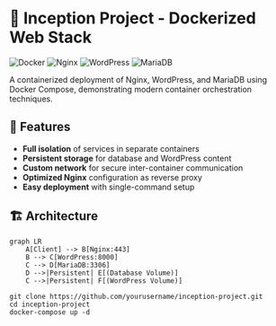# 🐋 Inception Project - Dockerized Web Stack

![Docker](https://img.shields.io/badge/docker-%230db7ed.svg?style=for-the-badge&logo=docker&logoColor=white)
![Nginx](https://img.shields.io/badge/nginx-%23009639.svg?style=for-the-badge&logo=nginx&logoColor=white)
![WordPress](https://img.shields.io/badge/WordPress-%23117AC9.svg?style=for-the-badge&logo=WordPress&logoColor=white)
![MariaDB](https://img.shields.io/badge/MariaDB-003545?style=for-the-badge&logo=mariadb&logoColor=white)

A containerized deployment of Nginx, WordPress, and MariaDB using Docker Compose, demonstrating modern container orchestration techniques.

## 🌟 Features

- **Full isolation** of services in separate containers
- **Persistent storage** for database and WordPress content
- **Custom network** for secure inter-container communication
- **Optimized Nginx** configuration as reverse proxy
- **Easy deployment** with single-command setup

## 🏗️ Architecture

```mermaid
graph LR
    A[Client] --> B[Nginx:443]
    B --> C[WordPress:8000]
    C --> D[MariaDB:3306]
    D -->|Persistent| E[(Database Volume)]
    C -->|Persistent| F[(WordPress Volume)]

git clone https://github.com/yourusername/inception-project.git
cd inception-project
docker-compose up -d
